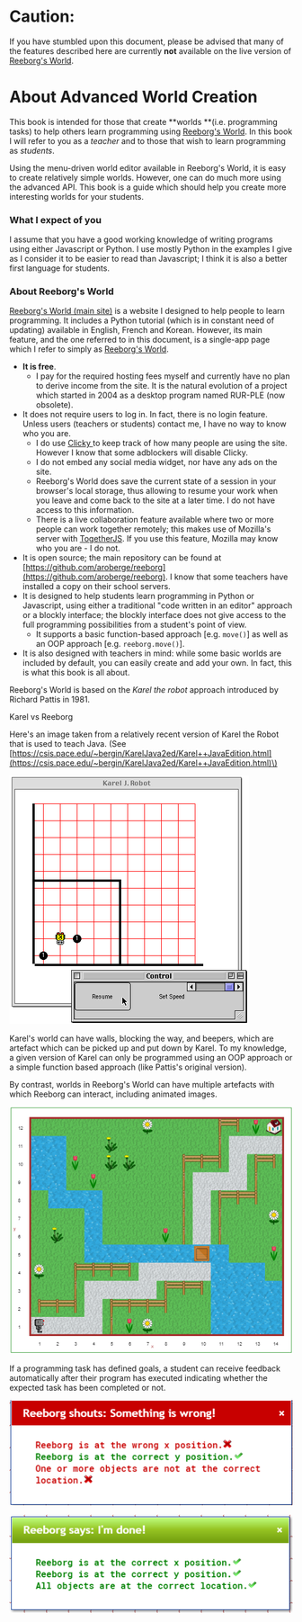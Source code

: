 # Caution:

If you have stumbled upon this document, please be advised that many of the features described here are currently **not** available on the live version of [Reeborg's World](http://reeborg.ca/reeborg.html).

# About Advanced World Creation

This book is intended for those that create **worlds **\(i.e. programming tasks\) to help others learn programming using [Reeborg's World](http://reeborg.ca/reeborg.html).  In this book I will refer to you as a _teacher_ and to those that wish to learn programming as _students_.

Using the menu-driven world editor available in Reeborg's World, it is easy to create relatively simple worlds.  However, one can do much more using the advanced API. This book is a guide which should help you create more interesting worlds for your students.

### What I expect of you

I assume that you have a good working knowledge of writing programs using either Javascript or Python. I use mostly Python in the examples I give as I consider it to be easier to read than Javascript; I think it is also a better first language for students.

### About Reeborg's World

[Reeborg's World \(main site\)](http://reeborg.ca) is a website I designed to help people to learn programming. It includes a Python tutorial \(which is in constant need of updating\) available in English, French and Korean. However, its main feature, and the one referred to in this document, is a single-app page which I refer to simply as [Reeborg's World](http://reeborg.ca/reeborg.html). 

* **It is free**.
  * I pay for the required hosting fees myself and currently have no plan to derive income from the site.  It is the natural evolution of a project which started in 2004 as a desktop program named RUR-PLE \(now obsolete\).
* It does not require users to log in.  In fact, there is no login feature.  Unless users \(teachers or students\) contact me, I have no way to know who you are.  
  * I do use [Clicky ](https://clicky.com/)to keep track of how many people are using the site. However I know that some adblockers will disable Clicky. 
  * I do not embed any social media widget, nor have any ads on the site.
  * Reeborg's World does save the current state of a session in your browser's local storage, thus allowing to resume your work when you leave and come back to the site at a later time. I do not have access to this information.
  * There is a live collaboration feature available where two or more people can work together remotely; this makes use of Mozilla's server with [TogetherJS](https://togetherjs.com/). If you use this feature, Mozilla may know who you are - I do not.
* It is open source; the main repository can be found at [https://github.com/aroberge/reeborg](https://github.com/aroberge/reeborg).  I know that some teachers have installed a copy on their school servers.
* It is designed to help students learn programming in Python or Javascript, using either a traditional "code written in an editor" approach or a blockly interface; the blockly interface does not give access to the full programming possibilities from a student's point of view.
  * It supports a basic function-based approach \[e.g. `move()`\] as well as an OOP approach \[e.g. `reeborg.move()`\]. 
* It is also designed with teachers in mind: while some basic worlds are included by default, you can easily create and add your own. In fact, this is what this book is all about.

Reeborg's World is based on the _Karel the robot_ approach introduced by Richard Pattis in 1981.

Karel vs Reeborg

Here's an image taken from a relatively recent version of Karel the Robot that is used to teach Java. \(See [https://csis.pace.edu/~bergin/KarelJava2ed/Karel++JavaEdition.html](https://csis.pace.edu/~bergin/KarelJava2ed/Karel++JavaEdition.html)\)

![](/assets/kjr2.gif)

Karel's world can have walls, blocking the way, and beepers, which are artefact which can be picked up and put down by Karel. To my knowledge, a given version of Karel can only be programmed using an OOP approach or a simple function based approach \(like Pattis's original version\). 

By contrast, worlds in Reeborg's World can have multiple artefacts with which Reeborg can interact, including animated images.

![](/assets/nice_path.png)

If a programming task has defined goals, a student can receive feedback automatically after their program has executed indicating whether the expected task has been completed or not.

![](/assets/bad_result.png)

![](/assets/good_result.png)



